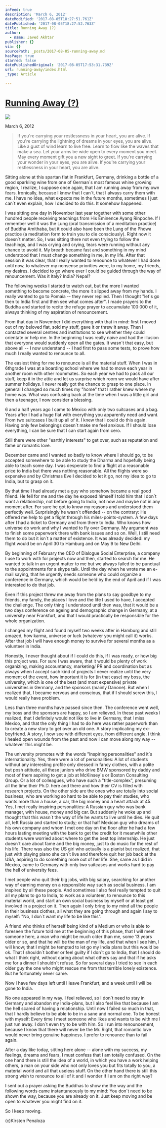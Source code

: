 ```yaml
---
inFeed: true
description: 'March 6, 2012'
dateModified: '2017-08-05T18:27:51.761Z'
datePublished: '2017-08-05T18:27:52.763Z'
title: Running Away (?)
author:
  - name: Javed Akhtar
publisher: {}
via: {}
sourcePath: _posts/2017-08-05-running-away.md
hasPage: true
starred: false
datePublishedOriginal: '2017-08-05T17:53:31.739Z'
url: running-away/index.html
_type: Article

---
```

# **[Running Away (?)][0]**
![](https://the-grid-user-content.s3-us-west-2.amazonaws.com/5cf71143-5d71-44a8-89d2-e52978f845b1.jpg)

March 6, 2012

> If you're carrying your restlessness in your heart, you are alive.
> If you're carrying the lightning of dreams in your eyes, you are alive.
> Like a gust of wind learn to live free.
> Learn to flow like the waves that make a sea.
> Let your arms be wide open to every moment you meet.
> May every moment gift you a new sight to greet.
> If you're carrying your wonder in your eyes, you are alive.
> If you're carrying your restlessness in your heart, you are alive.

Sitting alone at this spartan flat in Frankfurt, Germany, drinking a bottle of a good sparkling wine from one of German´s most famous whine growing region, I realize, I suppose once again, that I am running away from my own fears. Ironically, because I know that I can´t, that I always carry them with me. I have no idea, what expects me in the future months, sometimes I just can´t even explain, how I decided to do this. It somehow happened.

I was sitting one day in November last year together with some other hundred people receiving teachings from His Eminence Ayang Rinpoche. If I remember well it was the Lung (oral transmission of a meditation practice) of Buddha Amithaba, but it could also have been the Lung of the Phowa practice (a meditation form to train you to die consciously). Right now it doesn´t matter. So, I was sitting there not even trying to follow the teachings, and I was crying and crying, tears were running without any chance to avoid it. My breath became fast and something in my mind understood that I must change something in me, in my life. After that session it was clear, that I really wanted to renounce to whatever I had done until now, to whatever my nonsense priorities were, to my home, my friends, my desires. I decided to go where ever I could be guided through the way of renouncement. Was it Italy? India? Nepal?

The following weeks I started to watch out, but the more I wanted something to become concrete, the more it slipped away from my hands. I really wanted to go to Pomaia -- they never replied. Then I thought "let´s go then to India first and then see what comes after". I made prayers to the Buddha and started to recite the refuge prayer to accumulate 100 000 of it, always thinking of my aspiration of renouncement.

From that day in November I did everything with that in mind: first I moved out of my beloved flat, sold my stuff, gave it or threw it away. Then I contacted several centres and institutions to see whether they could orientate or help me. In the beginning I was really naïve and had the illusion that everyone would suddenly open all the gates. It wasn´t that easy, but above all -- I now understand -- I had first to pass some tests, to prove how much I really wanted to renounce to all.

The easiest thing for me to renounce is all the material stuff. When I was in 6thgrade I was at a boarding school where we had to move each year in another room with other roommates. So each year we had to pack all our stuff, keep it in the attic and let us surprise which room we would have after summer holidays. I never really got the chance to grasp to one place. In general I changed so much times my "home" that I rather knew where my home was. What was confusing back at the time when I was a little girl and then a teenager, I now consider a blessing.

6 and a half years ago I came to Mexico with only two suitcases and a bag. Years after I had a huge flat with everything you apparently need and want. From two suitcases I built up all of it. I knew that I could do this again. Having only few belongings doesn´t make me feel anxious. If I should lose everything, I can be sure that I can start again from cero.

Still there were other "earthly interests" to get over, such as reputation and fame or romantic love.

December came and I wanted so badly to know where I should go, to be accepted somewhere to be able to study the Dharma and hopefully being able to teach some day. I was desperate to find a flight at a reasonable price to India but there was nothing reasonable. All the flights were so expensive and by Christmas Eve I decided to let it go, not my idea to go to India, but to grasp on it.

By that time I had already met a guy who somehow became a real good friend. He fell for me and the day he exposed himself I told him that I don´t want a relationship, not before going to India, not now and maybe not in any moment after. For sure he got to know my reasons and understood them perfectly well. Surprisingly he wasn´t offended -- on the contrary: He offered me help to get a flight through his miles-points-system. A few days after I had a ticket to Germany and from there to India. Who knows how universe do work and why I wanted to fly over Germany. My argument was to finish some paperwork there with bank issues and so on. Well, I still need them to do but it isn´t a matter of existence. It was already decided: my flight would be on April 30 to Hamburg and on May 9 to New Delhi.

By beginning of February the CEO of Dialogue Social Enterprise, a company I use to work with for projects now and then, started to search for me. He wanted to talk in an urgent matter to me but we always failed to be punctual to the appointments for a skype talk. Until the day when he wrote me an e-mail saying, that he urgently needs someone who could organize a conference in Germany, which would be held by the end of April and if I was interested to do that job.

Even if this project threw me away from the plans to say goodbye to my friends, my family, the places I love and the life I used to have, I accepted the challenge. The only thing I understood until then was, that it would be a two days conference on ageing and demographic change in Germany, at a university near Frankfurt, and that I would practically be responsible for the whole organization.

I changed my flight and found myself two weeks after in Hamburg and still amazed, how karma, universe or luck (whatever you might call it) works. After that job I will have enough money to survive for several months as a volunteer in India.

Honestly, I never thought about if I could do this, if I was ready, or how big this project was. For sure I was aware, that it would be plenty of work organizing, making accountancy, marketing/ PR and coordination but as always when I accept such kind of projects I never realize until the very moment of the event, how important it is for (in that case) my boss, the university, which is one of the best (and most expensive) private universities in Germany, and the sponsors (mainly Danone). But when I realized that, I became nervous and conscious, that if I should screw this, I would really have problem.

Less than three months have passed since then. The conference went well, my boss and the sponsors are happy, so I am relieved. In these past weeks I realized, that I definitely would not like to live in Germany, that I miss Mexico, and that the only thing I had to do here was rather paperwork than to create a new story to get over an old one. A story implicating my ex-boyfriend. A story, I now see with different eyes, from different angle. I think I healed open wounds from the past and now I can move along my way -- whatever this might be.

The university promotes with the words "Inspiring personalities" and it´s internationality. Yes, there were a lot of personalities: A lot of students without any interesting profile only dressed in fancy clothes, with a polite but posh attitude, all these juniors who drive BMW sponsored by daddy and most of them aspiring to get a job at McKinsey´s or Boston Consulting Group. Or a lot of colleagues, who have such a "title-complex", presuming all the time their Ph.D. here and there and how their CV is filled with research projects. On the other side are the ones who are totally into social business, who are working so hard to be able to pay their studies, who wants more than a house, a car, the big money and a heart attack at 45\. Yes, I met really inspiring personalities: A Russian guy who was bank manager, with house, money and big car. But suddenly he woke up and thought that this wasn´t the way of life he wants to live until he dies. He quit all, left Russia and started to study; or that half Mexican guy who dreams of his own company and whom I met one day on the floor after he had a few hours lasting meeting with the bank to get the credit for it meanwhile other students were worried about where to get the best top internship. He just doesn´t care about fame and the big money, just to do music for the rest of his life. There was also the US girl who actually is a pianist but realized, that just with playing piano she can´t live and therefore quit her job back at the USA, aspiring to do something more out of her life. She, same as I did in Mexico, came to Germany with only two suitcases and works hard to pay the hell of university fees.

I met people who quit their big jobs, with big salary, searching for another way of earning money on a responsible way such as social business. I am inspired by all these people. And sometimes I also feel really tempted to quit all my plans to go to India, to work as a volunteer, to renounce to this material world, and start an own social business by myself or at least get involved in a project on it. Then again I only bring to my mind all the people in their business clothes, all what they are going through and again I say to myself: "No, I don´t want my life to be like this".

A friend who thinks of herself being kind of a Medium or who is able to foreseen the future told me at the beginning of this phase, that I will meet someone here, a man who might be much older than me, some 13 years older or so, and that he will be the man of my life, and that when I see him, I will know; that I might be tempted to let go my India plans but this would be ok. That I shouldn´t bother or feel guilty if I don´t go to India, that I should do what I think right, without caring about what others say and that if he asks me for a dinner I shouldn´t refuse. So for several days I tried to see in each older guy the one who might rescue me from that terrible lonely existence. But he fortunately never came.

Now I have few days left until I leave Frankfurt, and a week until I will be gone to India.

No one appeared in my way. I feel relieved, so I don´t need to stay in Germany and abandon my India-plans, but I also feel like that because I am the hell scared of having a relationship. Until now I failed so much in that, that I hardly believe to be able to be in a sane and normal one. To be honest with myself: Every time I meet someone who likes and wants to be with me I just run away. I don´t even try to be with him. So I run into renouncement, because I know that there will never be the Mr. Right, that romantic love would never bring genuine happiness. I prefer to renounce than to fail again.

After a day like today, sitting here alone -- alone with my success, my feelings, dreams and fears, I must confess that I am totally confused. On the one hand there is still the idea of a world, in which you have a work helping others, a man on your side who not only loves you but fits totally to you, a material world and all that useless stuff. On the other hand there is still this strong wish to renounce to all of it and I wonder if I am on the right way?

I sent out a prayer asking the Buddhas to show me the way and the following words came instantaneously to my mind: You don´t need to be shown the way, because you are already on it. Just keep moving and be open to whatever you might find on it.

So I keep moving.

(c)Kirsten Penaloza

[0]: https://kirstenpenaloza.squarespace.com/my-blog/2014/4/6/running-away-